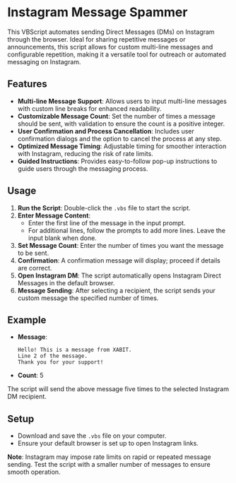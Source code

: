 # Instagram Message Spammer 

This VBScript automates sending Direct Messages (DMs) on Instagram through the browser. Ideal for sharing repetitive messages or announcements, this script allows for custom multi-line messages and configurable repetition, making it a versatile tool for outreach or automated messaging on Instagram.

## Features

- **Multi-line Message Support**: Allows users to input multi-line messages with custom line breaks for enhanced readability.
- **Customizable Message Count**: Set the number of times a message should be sent, with validation to ensure the count is a positive integer.
- **User Confirmation and Process Cancellation**: Includes user confirmation dialogs and the option to cancel the process at any step.
- **Optimized Message Timing**: Adjustable timing for smoother interaction with Instagram, reducing the risk of rate limits.
- **Guided Instructions**: Provides easy-to-follow pop-up instructions to guide users through the messaging process.

## Usage

1. **Run the Script**: Double-click the `.vbs` file to start the script.
2. **Enter Message Content**:
   - Enter the first line of the message in the input prompt.
   - For additional lines, follow the prompts to add more lines. Leave the input blank when done.
3. **Set Message Count**: Enter the number of times you want the message to be sent.
4. **Confirmation**: A confirmation message will display; proceed if details are correct.
5. **Open Instagram DM**: The script automatically opens Instagram Direct Messages in the default browser.
6. **Message Sending**: After selecting a recipient, the script sends your custom message the specified number of times.

## Example

- **Message**: 
   ```
   Hello! This is a message from XABIT.
   Line 2 of the message.
   Thank you for your support!
   ```
- **Count**: 5

The script will send the above message five times to the selected Instagram DM recipient.

## Setup

- Download and save the `.vbs` file on your computer.
- Ensure your default browser is set up to open Instagram links.

**Note**: Instagram may impose rate limits on rapid or repeated message sending. Test the script with a smaller number of messages to ensure smooth operation.
